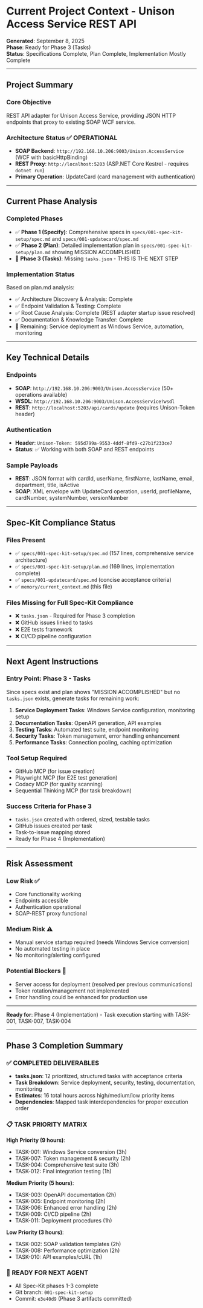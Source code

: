 # Current Project Context - Unison Access Service REST API

**Generated**: September 8, 2025  
**Phase**: Ready for Phase 3 (Tasks)  
**Status**: Specifications Complete, Plan Complete, Implementation Mostly Complete

---

## **Project Summary**

### **Core Objective**

REST API adapter for Unison Access Service, providing JSON HTTP endpoints that proxy to existing SOAP WCF service.

### **Architecture Status** ✅ OPERATIONAL

- **SOAP Backend**: `http://192.168.10.206:9003/Unison.AccessService` (WCF with basicHttpBinding)
- **REST Proxy**: `http://localhost:5203` (ASP.NET Core Kestrel - requires `dotnet run`)
- **Primary Operation**: UpdateCard (card management with authentication)

---

## **Current Phase Analysis**

### **Completed Phases**

- ✅ **Phase 1 (Specify)**: Comprehensive specs in `specs/001-spec-kit-setup/spec.md` and `specs/001-updatecard/spec.md`
- ✅ **Phase 2 (Plan)**: Detailed implementation plan in `specs/001-spec-kit-setup/plan.md` showing MISSION ACCOMPLISHED
- 🔄 **Phase 3 (Tasks)**: Missing `tasks.json` - THIS IS THE NEXT STEP

### **Implementation Status**

Based on plan.md analysis:

- ✅ Architecture Discovery & Analysis: Complete
- ✅ Endpoint Validation & Testing: Complete
- ✅ Root Cause Analysis: Complete (REST adapter startup issue resolved)
- ✅ Documentation & Knowledge Transfer: Complete
- 🔄 Remaining: Service deployment as Windows Service, automation, monitoring

---

## **Key Technical Details**

### **Endpoints**

- **SOAP**: `http://192.168.10.206:9003/Unison.AccessService` (50+ operations available)
- **WSDL**: `http://192.168.10.206:9003/Unison.AccessService?wsdl`
- **REST**: `http://localhost:5203/api/cards/update` (requires Unison-Token header)

### **Authentication**

- **Header**: `Unison-Token: 595d799a-9553-4ddf-8fd9-c27b1f233ce7`
- **Status**: ✅ Working with both SOAP and REST endpoints

### **Sample Payloads**

- **REST**: JSON format with cardId, userName, firstName, lastName, email, department, title, isActive
- **SOAP**: XML envelope with UpdateCard operation, userId, profileName, cardNumber, systemNumber, versionNumber

---

## **Spec-Kit Compliance Status**

### **Files Present**

- ✅ `specs/001-spec-kit-setup/spec.md` (157 lines, comprehensive service architecture)
- ✅ `specs/001-spec-kit-setup/plan.md` (169 lines, implementation complete)
- ✅ `specs/001-updatecard/spec.md` (concise acceptance criteria)
- ✅ `memory/current_context.md` (this file)

### **Files Missing for Full Spec-Kit Compliance**

- ❌ `tasks.json` - Required for Phase 3 completion
- ❌ GitHub issues linked to tasks
- ❌ E2E tests framework
- ❌ CI/CD pipeline configuration

---

## **Next Agent Instructions**

### **Entry Point**: Phase 3 - Tasks

Since specs exist and plan shows "MISSION ACCOMPLISHED" but no `tasks.json` exists, generate tasks for remaining work:

1. **Service Deployment Tasks**: Windows Service configuration, monitoring setup
2. **Documentation Tasks**: OpenAPI generation, API examples
3. **Testing Tasks**: Automated test suite, endpoint monitoring
4. **Security Tasks**: Token management, error handling enhancement
5. **Performance Tasks**: Connection pooling, caching optimization

### **Tool Setup Required**

- GitHub MCP (for issue creation)
- Playwright MCP (for E2E test generation)
- Codacy MCP (for quality scanning)
- Sequential Thinking MCP (for task breakdown)

### **Success Criteria for Phase 3**

- `tasks.json` created with ordered, sized, testable tasks
- GitHub issues created per task
- Task-to-issue mapping stored
- Ready for Phase 4 (Implementation)

---

## **Risk Assessment**

### **Low Risk** ✅

- Core functionality working
- Endpoints accessible
- Authentication operational
- SOAP-REST proxy functional

### **Medium Risk** ⚠️

- Manual service startup required (needs Windows Service conversion)
- No automated testing in place
- No monitoring/alerting configured

### **Potential Blockers** 🚨

- Server access for deployment (resolved per previous communications)
- Token rotation/management not implemented
- Error handling could be enhanced for production use

---

**Ready for**: Phase 4 (Implementation) - Task execution starting with TASK-001, TASK-007, TASK-004

---

## **Phase 3 Completion Summary**

### **✅ COMPLETED DELIVERABLES**

- **tasks.json**: 12 prioritized, structured tasks with acceptance criteria
- **Task Breakdown**: Service deployment, security, testing, documentation, monitoring
- **Estimates**: 16 total hours across high/medium/low priority items
- **Dependencies**: Mapped task interdependencies for proper execution order

### **📋 TASK PRIORITY MATRIX**

**High Priority (9 hours)**:

- TASK-001: Windows Service conversion (3h)
- TASK-007: Token management & security (2h)
- TASK-004: Comprehensive test suite (3h)
- TASK-012: Final integration testing (1h)

**Medium Priority (5 hours)**:

- TASK-003: OpenAPI documentation (2h)
- TASK-005: Endpoint monitoring (2h)
- TASK-006: Enhanced error handling (2h)
- TASK-009: CI/CD pipeline (2h)
- TASK-011: Deployment procedures (1h)

**Low Priority (3 hours)**:

- TASK-002: SOAP validation templates (2h)
- TASK-008: Performance optimization (2h)
- TASK-010: API examples/cURL (1h)

### **🔧 READY FOR NEXT AGENT**

- All Spec-Kit phases 1-3 complete
- Git branch: `001-spec-kit-setup`
- Commit: `e3e40d9` (Phase 3 artifacts committed)
